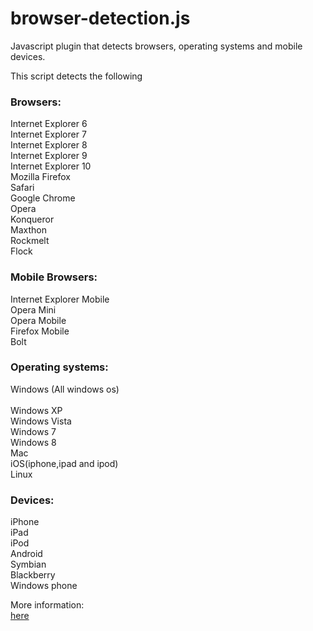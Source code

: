 browser-detection.js
====================

Javascript plugin that detects browsers, operating systems and mobile devices.

This script detects the following

<h3>Browsers:</h3>

Internet Explorer 6	<br />
Internet Explorer 7	<br />
Internet Explorer 8 <br />
Internet Explorer 9 <br />
Internet Explorer 10 <br />
Mozilla Firefox <br />
Safari <br />
Google Chrome <br />
Opera <br />
Konqueror <br />
Maxthon <br />
Rockmelt <br />
Flock 	<br />

<h3>Mobile Browsers:</h3>

Internet Explorer Mobile  <br />
Opera Mini 	<br />
Opera Mobile <br />
Firefox Mobile <br />
Bolt <br />

<h3>Operating systems:</h3>

Windows (All windows os)   <br />    
Windows XP<br />
Windows Vista	<br />
Windows 7 <br />
Windows 8 <br />
Mac 	<br />
iOS(iphone,ipad and ipod) <br />
Linux 	<br />

<h3>Devices:</h3>

iPhone 	<br />
iPad <br />
iPod  <br />
Android  <br />
Symbian  <br />
Blackberry 	 <br />
Windows phone      <br /> 


More information:  
<a href="http://www.cloudwark.in/browser-detection-javascript">here</a>
